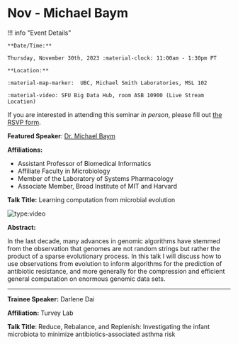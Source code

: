 # Nov - Michael Baym

!!! info "Event Details"

    **Date/Time:**

    Thursday, November 30th, 2023 :material-clock: 11:00am - 1:30pm PT

    **Location:**

    :material-map-marker:  UBC, Michael Smith Laboratories, MSL 102

    :material-video: SFU Big Data Hub, room ASB 10900 (Live Stream Location)

If you are interested in attending this seminar *in person*, please fill out [the RSVP form](https://forms.gle/YvNwTwDyA35hdeBi9).

**Featured Speaker**: [Dr. Michael Baym](https://baymlab.hms.harvard.edu/people.html/)

**Affiliations:**

- Assistant Professor of Biomedical Informatics
- Affiliate Faculty in Microbiology
- Member of the Laboratory of Systems Pharmacology
- Associate Member, Broad Institute of MIT and Harvard

**Talk Title:** Learning computation from microbial evolution

![type:video](https://youtu.be/9rp74ktWyrI)

**Abstract:**

In the last decade, many advances in genomic algorithms have stemmed from the observation that genomes are not random strings but rather the product of a sparse evolutionary process. In this talk I will discuss how to use observations from evolution to inform algorithms for the prediction of antibiotic resistance, and more generally for the compression and efficient general computation on enormous genomic data sets.

<!-- **Bio:**

TBA

-->

---

**Trainee Speaker:** Darlene Dai

**Affiliation:** Turvey Lab

**Talk Title**: Reduce, Rebalance, and Replenish: Investigating the infant microbiota to minimize antibiotics-associated asthma risk
